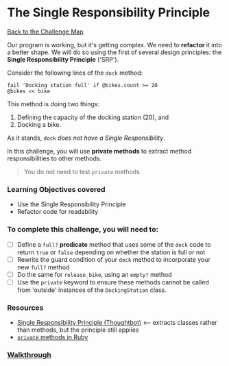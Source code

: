 # The Single Responsibility Principle

[Back to the Challenge Map](0_challenge_map.md)

Our program is working, but it's getting complex. We need to **refactor** it into a better shape. We will do so using the first of several design principles: the **Single Responsibility Principle** ('SRP').

Consider the following lines of the `dock` method:

```
fail 'Docking station full' if @bikes.count >= 20
@bikes << bike
```

This method is doing two things:

1. Defining the capacity of the docking station (20), and
2. Docking a bike.

As it stands, `dock` _does not have a Single Responsibility_.

In this challenge, you will use **private methods** to extract method responsibilities to other methods.

> You do not need to test `private` methods.

### Learning Objectives covered
- Use the Single Responsibility Principle
- Refactor code for readability

### To complete this challenge, you will need to:

- [ ] Define a `full?` **predicate** method that uses some of the `dock` code to return `true` or `false` depending on whether the station is full or not
- [ ] Rewrite the guard condition of your `dock` method to incorporate your new `full?` method
- [ ] Do the same for `release_bike`, using an `empty?` method
- [ ] Use the `private` keyword to ensure these methods cannot be called from 'outside' instances of the `DockingStation` class.

### Resources

- [Single Responsibility Principle (Thoughtbot)](https://robots.thoughtbot.com/back-to-basics-solid) <-- extracts classes rather than methods, but the principle still applies
- [`private` methods in Ruby](http://culttt.com/2015/06/03/the-difference-between-public-protected-and-private-methods-in-ruby/)

### [Walkthrough](walkthroughs/15.md)